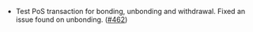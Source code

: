 - Test PoS transaction for bonding, unbonding and withdrawal. Fixed an issue
  found on unbonding. ([#462](https://github.com/anoma/anoma/issues/462))